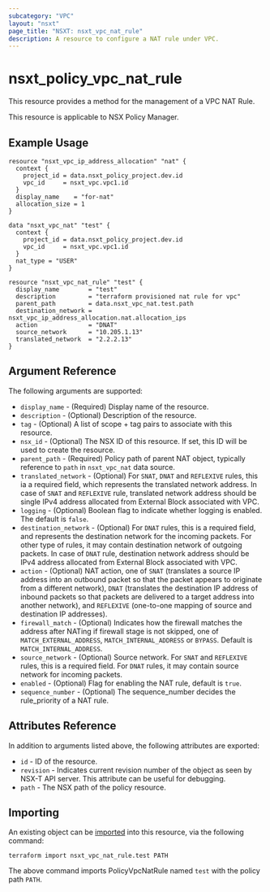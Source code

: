 ```yaml
---
subcategory: "VPC"
layout: "nsxt"
page_title: "NSXT: nsxt_vpc_nat_rule"
description: A resource to configure a NAT rule under VPC.
---
```


# nsxt_policy_vpc_nat_rule

This resource provides a method for the management of a VPC NAT Rule.

This resource is applicable to NSX Policy Manager.

## Example Usage

```hcl
resource "nsxt_vpc_ip_address_allocation" "nat" {
  context {
    project_id = data.nsxt_policy_project.dev.id
    vpc_id     = nsxt_vpc.vpc1.id
  }
  display_name    = "for-nat"
  allocation_size = 1
}

data "nsxt_vpc_nat" "test" {
  context {
    project_id = data.nsxt_policy_project.dev.id
    vpc_id     = nsxt_vpc.vpc1.id
  }
  nat_type = "USER"
}

resource "nsxt_vpc_nat_rule" "test" {
  display_name        = "test"
  description         = "terraform provisioned nat rule for vpc"
  parent_path         = data.nsxt_vpc_nat.test.path
  destination_network = nsxt_vpc_ip_address_allocation.nat.allocation_ips
  action              = "DNAT"
  source_network      = "10.205.1.13"
  translated_network  = "2.2.2.13"
}
```

## Argument Reference

The following arguments are supported:

* `display_name` - (Required) Display name of the resource.
* `description` - (Optional) Description of the resource.
* `tag` - (Optional) A list of scope + tag pairs to associate with this resource.
* `nsx_id` - (Optional) The NSX ID of this resource. If set, this ID will be used to create the resource.
* `parent_path` - (Required) Policy path of parent NAT object, typically reference to `path` in `nsxt_vpc_nat` data source.
* `translated_network` - (Optional) For `SNAT`, `DNAT` and `REFLEXIVE` rules, this ia a required field, which
represents the translated network address. In case of `SNAT` and `REFLEXIVE` rule, translated network address should be single IPv4 address allocated from External Block associated with VPC.
* `logging` - (Optional) Boolean flag to indicate whether logging is enabled. The default is `false`.
* `destination_network` - (Optional) For `DNAT` rules, this is a required field, and represents the destination network for the incoming packets. For other type of rules, it may contain destination network of outgoing packets. In case of `DNAT` rule, destination network address should be IPv4 address allocated from External Block associated with VPC.
* `action` - (Optional) NAT action, one of `SNAT` (translates a source IP address into an outbound packet so that
the packet appears to originate from a different network), `DNAT` (translates the destination IP address of inbound packets so that packets are delivered to a target address into another network), and `REFLEXIVE` (one-to-one mapping of source and destination IP addresses).
* `firewall_match` - (Optional) Indicates how the firewall matches the address after NATing if firewall
stage is not skipped, one of `MATCH_EXTERNAL_ADDRESS`, `MATCH_INTERNAL_ADDRESS` or `BYPASS`. Default is `MATCH_INTERNAL_ADDRESS`.
* `source_network` - (Optional) Source network. For `SNAT` and `REFLEXIVE` rules, this is a required field. For `DNAT` rules, it may contain source network for incoming packets.
* `enabled` - (Optional) Flag for enabling the NAT rule, default is `true`.
* `sequence_number` - (Optional) The sequence_number decides the rule_priority of a NAT rule.

## Attributes Reference

In addition to arguments listed above, the following attributes are exported:

* `id` - ID of the resource.
* `revision` - Indicates current revision number of the object as seen by NSX-T API server. This attribute can be useful for debugging.
* `path` - The NSX path of the policy resource.

## Importing

An existing object can be [imported][docs-import] into this resource, via the following command:

[docs-import]: https://www.terraform.io/cli/import

```
terraform import nsxt_vpc_nat_rule.test PATH
```

The above command imports PolicyVpcNatRule named `test` with the policy path `PATH`.
